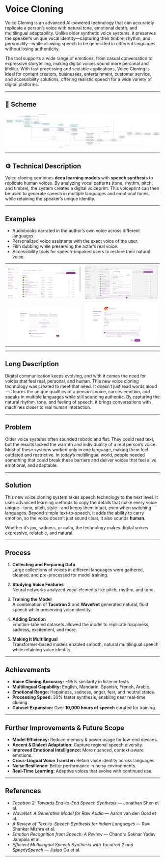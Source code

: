 # Voice Cloning

Voice Cloning is an advanced AI-powered technology that can accurately replicate a person’s voice with natural tone, emotional depth, and multilingual adaptability. Unlike older synthetic voice systems, it preserves the speaker’s unique vocal identity—capturing their timbre, rhythm, and personality—while allowing speech to be generated in different languages without losing authenticity.

The tool supports a wide range of emotions, from casual conversation to expressive storytelling, making digital voices sound more personal and lifelike. With fast processing and scalable applications, Voice Cloning is ideal for content creators, businesses, entertainment, customer service, and accessibility solutions, offering realistic speech for a wide variety of digital platforms.

---

## 📌 Scheme

<img src="./img/img-1.png" alt="Scheme">

---

## ⚙️ Technical Description
Voice cloning combines **deep learning models** with **speech synthesis** to replicate human voices. By analyzing vocal patterns (tone, rhythm, pitch, and timbre), the system creates a digital voiceprint. This voiceprint can then be used to generate speech in multiple languages and emotional tones, while retaining the speaker’s unique identity.

---

## Examples
- Audiobooks narrated in the author’s own voice across different languages.
- Personalized voice assistants with the exact voice of the user.
- Film dubbing while preserving the actor’s real voice.
- Accessibility tools for speech-impaired users to restore their natural voice.

<table>
    <tbody>
        <tr>
            <td><img src="./img/img-2.png" alt="image"></td>
            <td><img src="./img/img-3.png" alt="image"></td>
        </tr>
        <tr>
            <td><img src="./img/img-4.png" alt="image"></td>
            <td><img src="./img/img-5.png" alt="image"></td>
        </tr>
    </tbody>
</table>

---

## Long Description
Digital communication keeps evolving, and with it comes the need for voices that feel real, personal, and human. This new voice cloning technology was created to meet that need. It doesn’t just read words aloud—it learns the unique qualities of a person’s voice, carries emotion, and speaks in multiple languages while still sounding authentic. By capturing the natural rhythm, tone, and feeling of speech, it brings conversations with machines closer to real human interaction.

---

## Problem
Older voice systems often sounded robotic and flat. They could read text, but the results lacked the warmth and individuality of a real person’s voice. Most of these systems worked only in one language, making them feel outdated and restrictive. In today’s multilingual world, people needed something that could break these barriers and deliver voices that feel alive, emotional, and adaptable.

---

## Solution
This new voice cloning system takes speech technology to the next level. It uses advanced learning methods to copy the details that make every voice unique—tone, pitch, style—and keeps them intact, even when switching languages. Beyond simple text-to-speech, it adds the ability to carry emotion, so the voice doesn’t just sound clear, it also sounds **human**.

Whether it’s joy, sadness, or calm, the technology makes digital voices expressive, relatable, and natural.

---

## Process
1. **Collecting and Preparing Data**  
   Large collections of voices in different languages were gathered, cleaned, and pre-processed for model training.

2. **Studying Voice Features**  
   Neural networks analyzed vocal elements like pitch, rhythm, and tone.

3. **Training the Model**  
   A combination of **Tacotron 2** and **WaveNet** generated natural, fluid speech while preserving voice identity.

4. **Adding Emotion**  
   Emotion-labeled datasets allowed the model to replicate happiness, sadness, excitement, and more.

5. **Making It Multilingual**  
   Transformer-based models enabled smooth, natural multilingual speech while retaining voice identity.

---

## Achievements
- **Voice Cloning Accuracy:** ~95% similarity in listener tests.
- **Multilingual Capability:** English, Mandarin, Spanish, French, Arabic.
- **Emotional Range:** Happiness, sadness, anger, fear, and neutral states.
- **Processing Speed:** 30% faster synthesis, enabling near real-time cloning.
- **Dataset Expansion:** Over **10,000 hours of speech** curated for training.

---

## Further Improvements & Future Scope
- **Model Efficiency:** Reduce memory & power usage for low-end devices.
- **Accent & Dialect Adaptation:** Capture regional speech diversity.
- **Improved Emotional Intelligence:** More nuanced, context-aware emotions.
- **Cross-Lingual Voice Transfer:** Retain voice identity across languages.
- **Noise Resilience:** Better performance in noisy environments.
- **Real-Time Learning:** Adaptive voices that evolve with continued use.

---

## References
- *Tacotron 2: Towards End-to-End Speech Synthesis* — Jonathan Shen et al.
- *WaveNet: A Generative Model for Raw Audio* — Aaron van den Oord et al.
- *A Review of Text-to-Speech Synthesis for Indian Languages* — Ravi Shankar Mishra et al.
- *Emotion Recognition from Speech: A Review* — Chandra Sekhar Yadav Jampala et al.
- *Efficient Multilingual Speech Synthesis with Tacotron 2 and SpeedySpeech* — Jiatao Gu et al.

---
